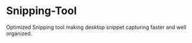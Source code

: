 # Snipping-Tool
Optimized Snipping tool making desktop snippet capturing faster and well organized. 
